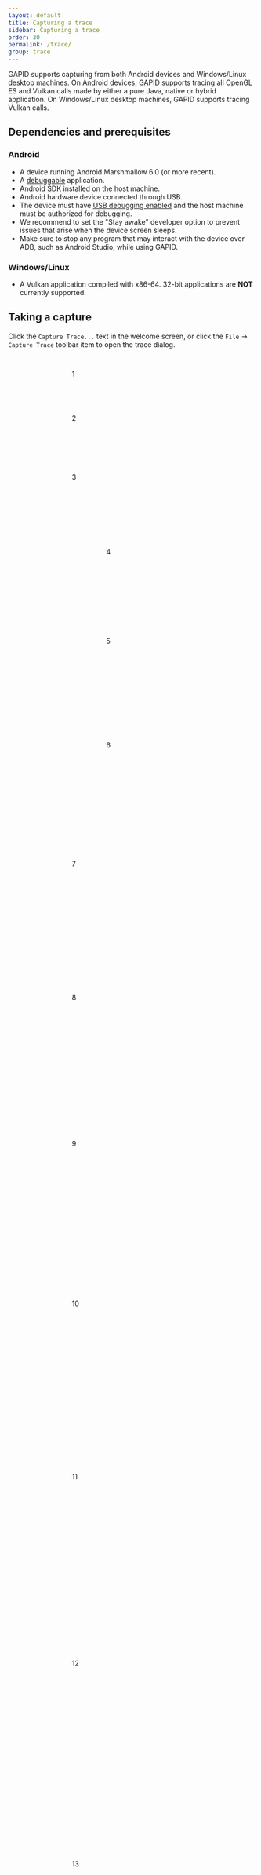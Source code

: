 ```yaml
---
layout: default
title: Capturing a trace
sidebar: Capturing a trace
order: 30
permalink: /trace/
group: trace
---
```


GAPID supports capturing from both Android devices and Windows/Linux desktop machines. On Android devices, GAPID supports tracing all OpenGL ES and Vulkan calls made by either a pure Java, native or hybrid application. On Windows/Linux desktop machines, GAPID supports tracing Vulkan calls.

## Dependencies and prerequisites

### Android

* A device running Android Marshmallow 6.0 (or more recent).
* A [debuggable](https://developer.android.com/guide/topics/manifest/application-element.html#debug) application.
* Android SDK installed on the host machine.
* Android hardware device connected through USB.
* The device must have [USB debugging enabled](https://developer.android.com/studio/debug/dev-options.html) and the host machine must be authorized for debugging.
* We recommend to set the "Stay awake" developer option to prevent issues that arise when the device screen sleeps.
* Make sure to stop any program that may interact with the device over ADB, such as Android Studio, while using GAPID.

### Windows/Linux

* A Vulkan application compiled with x86-64. 32-bit applications are **NOT** currently supported. 

## Taking a capture

Click the `Capture Trace...` text in the welcome screen, or click the `File` &rarr; `Capture Trace` toolbar item to open the trace dialog.

<div class="callout-img">
  <div style="margin: 43px 130px">1</div>
  <div style="margin: 73px 130px">2</div>
  <div style="margin: 103px 130px">3</div>
  <div style="margin: 135px 200px">4</div>
  <div style="margin: 165px 200px">5</div>
  <div style="margin: 195px 200px">6</div>
  <div style="margin: 225px 130px">7</div>
  <div style="margin: 255px 130px">8</div>
  <div style="margin: 281px 130px">9</div>
  <div style="margin: 309px 130px">10</div>
  <div style="margin: 336px 130px">11</div>
  <div style="margin: 363px 130px">12</div>
  <div style="margin: 392px 130px">13</div>
  <div style="margin: 422px 130px">14</div>
  <img src="../images/capture.png"/>
</div>

<div class="callouts" markdown="block">

1. From the `Device` drop-down, select the device to trace.

1. From the `API` drop-down, select the graphics API you want to trace.

1. Using the `...` button, select the Android Activity or browse the application that you want to trace.

1. Add any command-line `Arguments` that are necessary for your program.

1. Select the `Working Directory` for your program, only valid for tracing on Windows/Linux machines.

1. Set the `Environment Variables` for tracing your program, only valid for tracing on Windows/Linux machines.

1. If you wish to automatically stop tracing after N frames, then use a non-zero number for `Stop After`.

1. If you wish to start tracing as soon as the application is launched, enable the `Trace From Beginning` option. If this option is **NOT** set, then in the tracing dialog, you must press `Start` to start the capture.
<span class="info">Tracing OpenGL ES calls at the middle of the execution of an Android Activity (not from the beginning of the application by disabling this option) is currently an experimental feature. </span>

1. `Disable Buffering` disables the bufferring of the capture data on the tracing device which will slow down the tracing process. But in case of a crash, more the most recent data will be provided.

1. If you would like to erase the package cache before taking the trace, enable the `Clear package cache` option.

1. `Hide Unknown Extensions` hides the Vulkan extensions not supported by GAPID to the application when tracing Vulkan calls. For GLES calls, it does not do anything. GAPID always hide unknown extensions when tracing OpenGL ES calls.

1. If tracing an OpenGL ES application you likely want to keep the `Disable pre-compiled shaders` option enabled. This option fakes no driver support for pre-compiled shaders for OpenGL ES, usually forcing the application to use `glShaderSource()`. GAPID is currently unable to replay captures that uses pre-compiled shaders when tracing for OpenGL ES. This option is invalid when tracing Vulkan Calls.

1. Select an output directory

1. Select an output file name.

</div>

Click `OK` to begin the trace.

## Known issues

<div class="issue" markdown="span">	
Please close any running instances of Android Studio before attempting to take a trace on Android devices. [#911](https://github.com/google/gapid/issues/911)	
</div>
